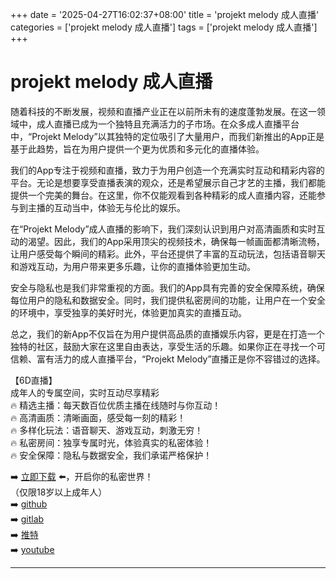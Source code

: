 +++
date = '2025-04-27T16:02:37+08:00'
title = 'projekt melody 成人直播'
categories = ['projekt melody 成人直播']
tags = ['projekt melody 成人直播']
+++

# projekt melody 成人直播

随着科技的不断发展，视频和直播产业正在以前所未有的速度蓬勃发展。在这一领域中，成人直播已成为一个独特且充满活力的子市场。在众多成人直播平台中，“Projekt Melody”以其独特的定位吸引了大量用户，而我们新推出的App正是基于此趋势，旨在为用户提供一个更为优质和多元化的直播体验。

我们的App专注于视频和直播，致力于为用户创造一个充满实时互动和精彩内容的平台。无论是想要享受直播表演的观众，还是希望展示自己才艺的主播，我们都能提供一个完美的舞台。在这里，你不仅能观看到各种精彩的成人直播内容，还能参与到主播的互动当中，体验无与伦比的娱乐。

在“Projekt Melody”成人直播的影响下，我们深刻认识到用户对高清画质和实时互动的渴望。因此，我们的App采用顶尖的视频技术，确保每一帧画面都清晰流畅，让用户感受每个瞬间的精彩。此外，平台还提供了丰富的互动玩法，包括语音聊天和游戏互动，为用户带来更多乐趣，让你的直播体验更加生动。

安全与隐私也是我们非常重视的方面。我们的App具有完善的安全保障系统，确保每位用户的隐私和数据安全。同时，我们提供私密房间的功能，让用户在一个安全的环境中，享受独享的美好时光，体验更加真实的直播互动。

总之，我们的新App不仅旨在为用户提供高品质的直播娱乐内容，更是在打造一个独特的社区，鼓励大家在这里自由表达，享受生活的乐趣。如果你正在寻找一个可信赖、富有活力的成人直播平台，“Projekt Melody”直播正是你不容错过的选择。 

【6D直播】  
成年人的专属空间，实时互动尽享精彩  
🔥 精选主播：每天数百位优质主播在线随时与你互动！  
🔥 高清画质：清晰画面，感受每一刻的精彩！  
🔥 多样化玩法：语音聊天、游戏互动，刺激无穷！  
🔥 私密房间：独享专属时光，体验真实的私密体验！  
🔥 安全保障：隐私与数据安全，我们承诺严格保护！

➡️ [立即下载](https://down123.s3.ap-east-1.amazonaws.com/down/down.html?channelCode=blog) ⬅️，开启你的私密世界！  
（仅限18岁以上成年人）  
➡️ [github](https://aldult-live.github.io/)  
➡️ [gitlab](https://seo-09598d.gitlab.io/)  
➡️ [推特](https://x.com/wegame33)  
➡️ [youtube](https://www.youtube.com/@6Dlive)  

---
